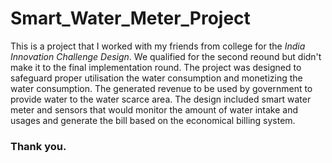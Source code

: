 # Smart_Water_Meter_Project

This is a project that I worked with my friends from college for the _India Innovation Challenge Design_.
We qualified for the second reound but didn't make it to the final implementation round.
The project was designed to safeguard proper utilisation the water consumption and monetizing the water consumption.
The generated revenue to be used by government to provide water to the water scarce area. 
The design included smart water meter and sensors that would monitor the amount of water intake and usages and generate the bill based on 
the economical billing system.

### Thank you.
